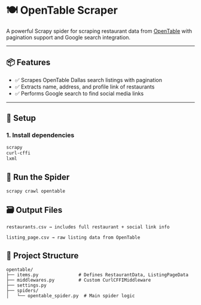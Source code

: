 # 🍽️ OpenTable Scraper

A powerful Scrapy spider for scraping restaurant data from [OpenTable](https://www.opentable.com) with pagination support and Google search integration.

---

## 📦 Features

- ✅ Scrapes OpenTable Dallas search listings with pagination
- ✅ Extracts name, address, and profile link of restaurants
- ✅ Performs Google search to find social media links

---

## 🔧 Setup

### 1. Install dependencies

```bash
scrapy 
curl-cffi
lxml 
```

## 🚀 Run the Spider

```
scrapy crawl opentable
```

## 🗃️ Output Files
```
restaurants.csv → includes full restaurant + social link info

listing_page.csv → raw listing data from OpenTable
```

## 📁 Project Structure

```
opentable/
├── items.py               # Defines RestaurantData, ListingPageData
├── middlewares.py         # Custom CurlCFFIMiddleware
├── settings.py            
├── spiders/
│   └── opentable_spider.py  # Main spider logic
```
